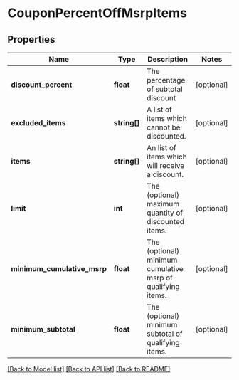 # CouponPercentOffMsrpItems

## Properties
Name | Type | Description | Notes
------------ | ------------- | ------------- | -------------
**discount_percent** | **float** | The percentage of subtotal discount | [optional] 
**excluded_items** | **string[]** | A list of items which cannot be discounted. | [optional] 
**items** | **string[]** | An list of items which will receive a discount. | [optional] 
**limit** | **int** | The (optional) maximum quantity of discounted items. | [optional] 
**minimum_cumulative_msrp** | **float** | The (optional) minimum cumulative msrp of qualifying items. | [optional] 
**minimum_subtotal** | **float** | The (optional) minimum subtotal of qualifying items. | [optional] 

[[Back to Model list]](../README.md#documentation-for-models) [[Back to API list]](../README.md#documentation-for-api-endpoints) [[Back to README]](../README.md)


